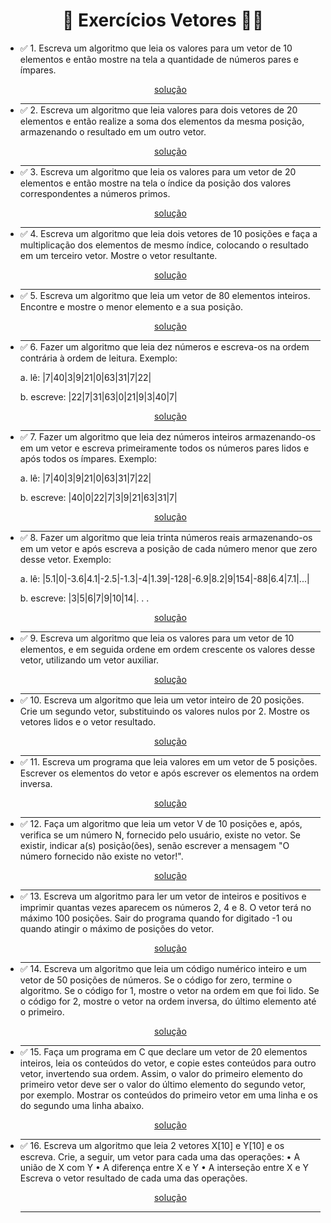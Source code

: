 <h1 style="text-align: center;"> 🚀 Exercícios Vetores 🧑‍🎓</h1>
<ul>
  <li>
    ✅ 1. Escreva um algoritmo que leia os valores para um vetor de 10 elementos
    e então mostre na tela a quantidade de números pares e ímpares.
    <p style="text-align: center;">
        <a href="./Exercicio01/Exercicio01/Program.cs">solução</a>
    </p>
  <hr style="font-size: 1px;" />
  </li>
  <li>
    ✅ 2. Escreva um algoritmo que leia valores para dois vetores de 20
    elementos e então realize a soma dos elementos da mesma posição, armazenando
    o resultado em um outro vetor.
    <p style="text-align: center;">
        <a href="./Exercicio02/Exercicio02/Program.cs">solução</a>
    </p>
    <hr style="font-size: 1px;" />
  </li>
  <li>
    ✅ 3. Escreva um algoritmo que leia os valores para um vetor de 20 elementos
    e então mostre na tela o índice da posição dos valores correspondentes a
    números primos.
    <p style="text-align: center;">
        <a href="./Exercicio03/Exercicio03/Program.cs">solução</a>
    </p>
    <hr style="font-size: 1px;" />
  </li>
  <li>
    ✅ 4. Escreva um algoritmo que leia dois vetores de 10 posições e faça a
    multiplicação dos elementos de mesmo índice, colocando o resultado em um
    terceiro vetor. Mostre o vetor resultante.
    <p style="text-align: center;">
        <a href="./Exercicio04/Exercicio04/Program.cs">solução</a>
    </p>
    <hr style="font-size: 1px;" />
  </li>
  <li>
    ✅ 5. Escreva um algoritmo que leia um vetor de 80 elementos inteiros.
    Encontre e mostre o menor elemento e a sua posição.
    <p style="text-align: center;">
        <a href="./Exercicio05/Exercicio05/Program.cs">solução</a>
    </p>
    <hr style="font-size: 1px;" />
  </li>
  <li>
    ✅ 6. Fazer um algoritmo que leia dez números e escreva-os na ordem
    contrária à ordem de leitura. Exemplo:
    <p>a. lê: |7|40|3|9|21|0|63|31|7|22|</p>
    <p>b. escreve: |22|7|31|63|0|21|9|3|40|7|</p>
    <p style="text-align: center;">
        <a href="./Exercicio06/Exercicio06/Program.cs">solução</a>
    </p>
    <hr style="font-size: 1px;" />
  </li>
  <li>
    ✅ 7. Fazer um algoritmo que leia dez números inteiros armazenando-os em um
    vetor e escreva primeiramente todos os números pares lidos e após todos os
    ímpares. Exemplo:
    <p>a. lê: |7|40|3|9|21|0|63|31|7|22|</p>
    <p>b. escreve: |40|0|22|7|3|9|21|63|31|7|</p>
    <p style="text-align: center;">
        <a href="./Exercicio07/Exercicio07/Program.cs">solução</a>
    </p>
    <hr style="font-size: 1px;" />
  </li>
  <li>
    ✅ 8. Fazer um algoritmo que leia trinta números reais armazenando-os em um
    vetor e após escreva a posição de cada número menor que zero desse vetor.
    Exemplo:
    <p>
      a. lê:
      |5.1|0|-3.6|4.1|-2.5|-1.3|-4|1.39|-128|-6.9|8.2|9|154|-88|6.4|7.1|...|
    </p>
    <p>b. escreve: |3|5|6|7|9|10|14|. . .</p>
    <p style="text-align: center;">
        <a href="./Exercicio08/Exercicio08/Program.cs">solução</a>
    </p>
    <hr style="font-size: 1px;" />
  </li>
  <li>
  ✅ 9. Escreva um algoritmo que leia os valores para um vetor de 10
    elementos, e em seguida ordene em ordem crescente os valores desse vetor,
    utilizando um vetor auxiliar.
    <p style="text-align: center;">
        <a href="./Exercicio09/Program.cs">solução</a>
    </p>
    <hr style="font-size: 1px;" />
  </li>
  <li>
    ✅ 10. Escreva um algoritmo que leia um vetor inteiro de 20 posições. Crie
    um segundo vetor, substituindo os valores nulos por 2. Mostre os vetores
    lidos e o vetor resultado.
    <p style="text-align: center;">
        <a href="./Exercicio10/Program.cs">solução</a>
    </p>
    <hr style="font-size: 1px;" />
  </li>
  <li>
    ✅ 11. Escreva um programa que leia valores em um vetor de 5 posições.
    Escrever os elementos do vetor e após escrever os elementos na ordem
    inversa.
    <p style="text-align: center;">
        <a href="./Exercicio11/Program.cs">solução</a>
    </p>
    <hr style="font-size: 1px;" />
  </li>
  <li>
    ✅ 12. Faça um algoritmo que leia um vetor V de 10 posições e, após,
    verifica se um número N, fornecido pelo usuário, existe no vetor. Se
    existir, indicar a(s) posição(ões), senão escrever a mensagem "O número
    fornecido não existe no vetor!".
    <p style="text-align: center;">
        <a href="./Exercicio12/Program.cs">solução</a>
    </p>
    <hr style="font-size: 1px;" />
  </li>
  <li>
    ✅ 13. Escreva um algoritmo para ler um vetor de inteiros e positivos e
    imprimir quantas vezes aparecem os números 2, 4 e 8. O vetor terá no máximo
    100 posições. Sair do programa quando for digitado -1 ou quando atingir o
    máximo de posições do vetor.
    <p style="text-align: center;">
        <a href="./Exercicio13/Program.cs">solução</a>
    </p>
    <hr style="font-size: 1px;" />
  </li>
  <li>
    ✅ 14. Escreva um algoritmo que leia um código numérico inteiro e um vetor
    de 50 posições de números. Se o código for zero, termine o algoritmo. Se o
    código for 1, mostre o vetor na ordem em que foi lido. Se o código for 2,
    mostre o vetor na ordem inversa, do último elemento até o primeiro.
    <p style="text-align: center;">
        <a href="./Exercicio14/Program.cs">solução</a>
    </p>
    <hr style="font-size: 1px;" />
  </li>
  <li>
    ✅ 15. Faça um programa em C que declare um vetor de 20 elementos inteiros,
    leia os conteúdos do vetor, e copie estes conteúdos para outro vetor,
    invertendo sua ordem. Assim, o valor do primeiro elemento do primeiro vetor
    deve ser o valor do último elemento do segundo vetor, por exemplo. Mostrar
    os conteúdos do primeiro vetor em uma linha e os do segundo uma linha
    abaixo.
    <p style="text-align: center;">
        <a href="./Exercicio15/Program.cs">solução</a>
    </p>
    <hr style="font-size: 1px;" />
  </li>
  <li>
    ✅ 16. Escreva um algoritmo que leia 2 vetores X[10] e Y[10] e os escreva.
    Crie, a seguir, um vetor para cada uma das operações: • A união de X com Y •
    A diferença entre X e Y • A interseção entre X e Y Escreva o vetor resultado
    de cada uma das operações.
    <p style="text-align: center;">
        <a href="./Exercicio16/Program.cs">solução</a>
    </p>
    <hr style="font-size: 1px;" />
  </li>
    
</ul>
